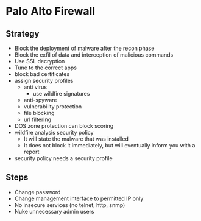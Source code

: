 # Palo Alto Firewall
## Strategy
- Block the deployment of malware after the recon phase
- Block the exfil of data and interception of malicious commands
- Use SSL decryption
- Tune to the correct apps
- block bad certificates
- assign security profiles 
	- anti virus
		- use wildfire signatures
	- anti-spyware
	- vulnerability protection
	- file blocking
	- url filtering
- DOS zone protection can block scoring
- wildfire analysis security policy
	- It will state the malware that was installed
	- It does not block it immediately, but will eventually inform you with a report
- security policy needs a security profile
## Steps
- Change password
- Change management interface to permitted IP only
- No insecure services (no telnet, http, snmp)
- Nuke unnecessary admin users